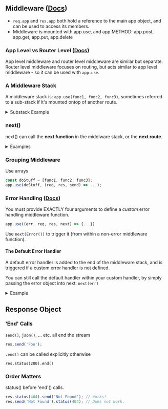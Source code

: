 ## Middleware ([Docs](https://expressjs.com/en/guide/using-middleware.html))

* `req.app` and `res.app` both hold a reference to the main app object, and can be used to access its members.
* Middleware is mounted with app.use, and app.METHOD: app.post, app.get, app.put, app.delete

### App Level vs Router Level ([Docs](https://expressjs.com/en/4x/api.html#router))

App level middleware and router level middleware are similar but separate. Router level middleware focuses on routing, but acts similar to app level middleware - so it can be used with `app.use`. 

### A Middleware Stack

A middleware stack is: `app.use(func1, func2, func3)`, sometimes referred to a sub-stack if it's mounted ontop of another route.

<details>
	<summary>Substack Example</summary>

```javascript
app.use(someFunc); // Mounted at '/'
app.use('/foo', func1, func2, func3); // A substack
```

'/foo' is mounted on top of /, and that stack is local to *that* path  - so it's a substack.

</details>

### next()

next() can call the **next function** in the middlware stack, or the **next route**.

<details>
	<summary>Examples</summary>

Calling the next function in the middleware stack:

```javascript
app.get('/', (req, res, next) => {
	next();  // This will call func2
}, funcTwo, (req, res, next) => req.send('ok'))
```

Calling the next route:

```javascript
app.get('/', (req, res, next) => {
	next('route');  // Use 'route' as an arg, but only works for app.METHOD middleware
}, (req, res, next) => req.send('This does not get executed...'))

// This is the next route - both routes are mounted on '/'.
app.get('/', (req, res, next) => res.sent('...but this does'));
```

</details>

### Grouping Middleware

Use arrays

```javascript
const doStuff = [func1, func2, func3];
app.use(doStuff, (req, res, send) => ...);
```

### Error Handling ([Docs](https://expressjs.com/en/guide/error-handling.html))

You must provide EXACTLY four arguments to define a *custom* error handling middleware function.

```js
app.use((err, req, res, next) => {...})
```

Use `next(Error())` to trigger it (from within a non-error middleware function).

#### The Default Error Handler

A default error handler is added to the end of the middleware stack, and is triggered if a custom error handler is not defined.

You can still call the default handler within your custom handler, by simply passing the error object into next: `next(err)`

<details>
	<summary>Example</summary>
	
```js
app.use((err, req, res, next) => { // A custom error handler.
	// stuff
	next(err); // Calls default handler.
})
```
</details>

## Response Object

### 'End' Calls
`send()`, `json()`, ... etc. all end the stream

```javascript
res.send('Foo');
```

`.end()` can be called explicitly otherwise

```jjavascript
res.status(200).end()
```

### Order Matters
status() before 'end'() calls.

```javascript
res.status(404).send('Not Found'); // Works!
res.send('Not Found').status(404); // Does not work.
```

